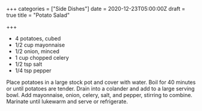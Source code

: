 +++
categories = ["Side Dishes"]
date = 2020-12-23T05:00:00Z
draft = true
title = "Potato Salad"

+++
* 4 potatoes, cubed 
* 1/2 cup mayonnaise 
* 1/2 onion, minced 
* 1 cup chopped celery 
* 1/2 tsp salt 
* 1/4 tsp pepper

Place potatoes in a large stock pot and cover with water. Boil for 40 minutes or until potatoes are tender. Drain into a colander and add to a large serving bowl. Add mayonnaise, onion, celery, salt, and pepper, stirring to combine. Marinate until lukewarm and serve or refrigerate.